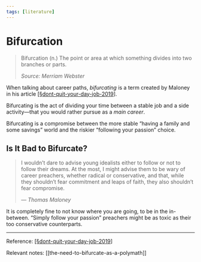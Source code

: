 ```yaml
---
tags: [literature]
---
```

# Bifurcation

> Bifurcation (n.) The point or area at which something divides into two branches or parts.
> 
> *Source: Merriam Webster*

When talking about career paths, *bifurcating* is a term created by Maloney in his article [[§dont-quit-your-day-job-2019]].

Bifurcating is the act of dividing your time between a stable job and a side activity—that you would rather pursue as a *main career*.

Bifurcating is a compromise between the more stable “having a family and some savings” world and the riskier “following your passion” choice.

## Is It Bad to Bifurcate?

> I wouldn’t dare to advise young idealists either to follow or not to follow their dreams. At the most, I might advise them to be wary of career preachers, whether radical or conservative, and that, while they shouldn’t fear commitment and leaps of faith, they also shouldn’t fear compromise.
> 
> — *Thomas Maloney*

It is completely fine to not know where you are going, to be in the in-between. “Simply follow your passion” preachers might be as toxic as their too conservative counterparts.

---
Reference: [[§dont-quit-your-day-job-2019]]

Relevant notes: [[the-need-to-bifurcate-as-a-polymath]]

[//begin]: # "Autogenerated link references for markdown compatibility"
[§dont-quit-your-day-job-2019]: §dont-quit-your-day-job-2019 "Don’t Quit Your Day Job (2019)"
[//end]: # "Autogenerated link references"